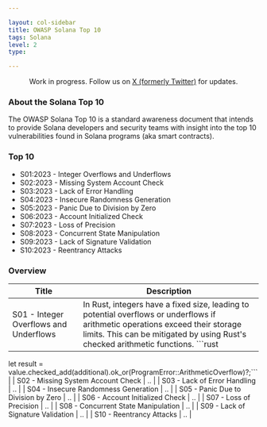 ```yaml
---

layout: col-sidebar
title: OWASP Solana Top 10
tags: Solana
level: 2
type: 

---
```


<div class="alert">
  <p style="text-align:center">
    Work in progress. Follow us on 
    <a href="https://twitter.com/SolanaTop10">X (formerly Twitter)</a> for updates.
  </p>
</div>

### About the Solana Top 10
The OWASP Solana Top 10 is a standard awareness document that intends to provide Solana developers and security teams with insight into the top 10 vulnerabilities found in Solana programs (aka smart contracts). 

### Top 10
* S01:2023 - Integer Overflows and Underflows
* S02:2023 - Missing System Account Check
* S03:2023 - Lack of Error Handling
* S04:2023 - Insecure Randomness Generation
* S05:2023 - Panic Due to Division by Zero
* S06:2023 - Account Initialized Check
* S07:2023 - Loss of Precision
* S08:2023 - Concurrent State Manipulation
* S09:2023 - Lack of Signature Validation
* S10:2023 - Reentrancy Attacks

### Overview

| Title | Description |
| -- | -- |
| S01 - Integer Overflows and Underflows | In Rust, integers have a fixed size, leading to potential overflows or underflows if arithmetic operations exceed their storage limits. This can be mitigated by using Rust's checked arithmetic functions. ```rust
let result = value.checked_add(additional).ok_or(ProgramError::ArithmeticOverflow)?;```
 |
| S02 - Missing System Account Check | .. |
| S03 - Lack of Error Handling | .. |
| S04 - Insecure Randomness Generation | .. |
| S05 - Panic Due to Division by Zero | .. |
| S06 - Account Initialized Check | .. |
| S07 - Loss of Precision | .. |
| S08 - Concurrent State Manipulation | .. |
| S09 - Lack of Signature Validation | .. |
| S10 - Reentrancy Attacks | .. |

